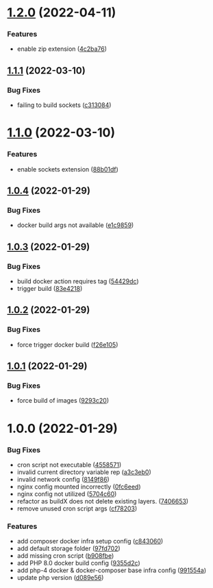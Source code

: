 # [1.2.0](https://github.com/mimidotsuser/php-docker/compare/v1.1.1...v1.2.0) (2022-04-11)


### Features

* enable zip extension ([4c2ba76](https://github.com/mimidotsuser/php-docker/commit/4c2ba760afc35ef67901e3f380c61bc8282b1bf1))

## [1.1.1](https://github.com/mimidotsuser/php-docker/compare/v1.1.0...v1.1.1) (2022-03-10)


### Bug Fixes

* failing to build sockets ([c313084](https://github.com/mimidotsuser/php-docker/commit/c313084a8bed31e79842d8a627f8346f23df1c60))

# [1.1.0](https://github.com/mimidotsuser/php-docker/compare/v1.0.4...v1.1.0) (2022-03-10)


### Features

* enable sockets extension ([88b01df](https://github.com/mimidotsuser/php-docker/commit/88b01df9348a5fe08d1789b6935ad74cbd15fdae))

## [1.0.4](https://github.com/mimidotsuser/php-docker/compare/v1.0.3...v1.0.4) (2022-01-29)


### Bug Fixes

* docker build args not available ([e1c9859](https://github.com/mimidotsuser/php-docker/commit/e1c9859066f54b556a4445cc69ef3c24fb9e6f25))

## [1.0.3](https://github.com/mimidotsuser/php-docker/compare/v1.0.2...v1.0.3) (2022-01-29)


### Bug Fixes

* build docker action requires tag ([54429dc](https://github.com/mimidotsuser/php-docker/commit/54429dc7c197f162da7e12bf5dec47ad2bad489b))
* trigger build ([83e4218](https://github.com/mimidotsuser/php-docker/commit/83e42182b0c62855798baf2dc3c3bf063e113e02))

## [1.0.2](https://github.com/mimidotsuser/php-docker/compare/v1.0.1...v1.0.2) (2022-01-29)


### Bug Fixes

* force trigger docker build ([f26e105](https://github.com/mimidotsuser/php-docker/commit/f26e1054fdd9e0895f858f167f5a6c3b0544c270))

## [1.0.1](https://github.com/mimidotsuser/php-docker/compare/v1.0.0...v1.0.1) (2022-01-29)


### Bug Fixes

* force build of images ([9293c20](https://github.com/mimidotsuser/php-docker/commit/9293c203002e391db0183a3ab260a6ed44321f35))

# 1.0.0 (2022-01-29)


### Bug Fixes

* cron script not executable ([4558571](https://github.com/mimidotsuser/php-docker/commit/45585712e6967173d377d34e62d2104993d06546))
* invalid current directory variable rep ([a3c3eb0](https://github.com/mimidotsuser/php-docker/commit/a3c3eb07583e47f7caa6ea84db82697f809f1595))
* invalid network config ([8149f86](https://github.com/mimidotsuser/php-docker/commit/8149f86b8a44c92b33ab9ed8a82e311dcacf00f3))
* nginx config mounted incorrectly ([0fc6eed](https://github.com/mimidotsuser/php-docker/commit/0fc6eed559ea4c140dd9f9d17635b69830201de4))
* nginx config not utilized ([5704c60](https://github.com/mimidotsuser/php-docker/commit/5704c601a3e2fb46d2c5409154f1e37e01a715e5))
* refactor as buildX does not delete existing layers. ([7406653](https://github.com/mimidotsuser/php-docker/commit/7406653e1a86d2ad7c102c6a3c5c771a68bc7d98))
* remove unused cron script args ([cf78203](https://github.com/mimidotsuser/php-docker/commit/cf78203eef3607fbbc35c9624c0a809815bcbfc2))


### Features

* add composer docker infra setup config ([c843060](https://github.com/mimidotsuser/php-docker/commit/c84306084eeaff66329be851aa187f18d2005d17))
* add default storage folder ([97fd702](https://github.com/mimidotsuser/php-docker/commit/97fd702d28b195e74111e420aabe4725f86eceb5))
* add missing cron script ([b908fbe](https://github.com/mimidotsuser/php-docker/commit/b908fbee30728cf8e6be56593d62f421dd772f8f))
* add PHP 8.0 docker build config ([9355d2c](https://github.com/mimidotsuser/php-docker/commit/9355d2c6666caf7ed6f29ba99359c675cbd9c127))
* add php-4 docker & docker-composer base infra config ([991554a](https://github.com/mimidotsuser/php-docker/commit/991554a125689ebb3b3b5d211ee14e5083a33ea1))
* update php version ([d089e56](https://github.com/mimidotsuser/php-docker/commit/d089e564e32517a51f30a7587a70ccfdf167ca06))
